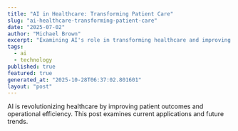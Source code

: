 ```yaml
---
title: "AI in Healthcare: Transforming Patient Care"
slug: "ai-healthcare-transforming-patient-care"
date: "2025-07-02"
author: "Michael Brown"
excerpt: "Examining AI's role in transforming healthcare and improving patient outcomes."
tags:
  - ai
  - technology
published: true
featured: true
generated_at: "2025-10-28T06:37:02.801601"
layout: "post"
---
```


AI is revolutionizing healthcare by improving patient outcomes and operational efficiency. This post examines current applications and future trends.